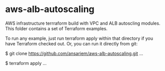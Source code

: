 # aws-alb-autoscaling
AWS infrastructure terrraform build with VPC and ALB autoscling modules.
This folder contains a set of Terraform examples. 

To run any example, just run terraform apply within that directory if you have Terraform checked out. Or, you can run it directly from git:

$ git clone https://github.com/ansariem/aws-alb-autoscaling.git
...

$ terraform apply
...
